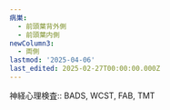 ```yaml
---
病巣:
  - 前頭葉背外側
  - 前頭葉内側
newColumn3:
  - 両側
lastmod: '2025-04-06'
last_edited: 2025-02-27T00:00:00.000Z
---
```



神経心理検査:: BADS, WCST, FAB, TMT

